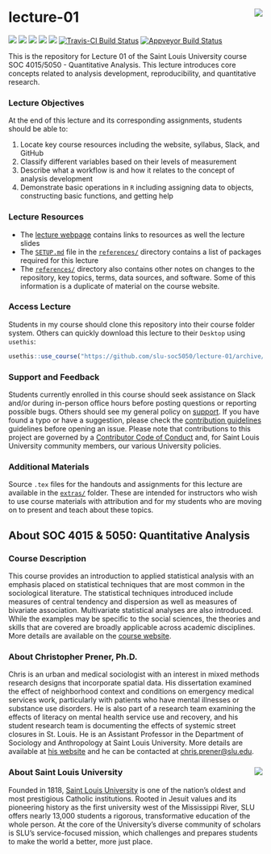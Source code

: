 lecture-01 <img src="https://slu-soc5050.github.io/images/logo.png" align="right" />
===========================================================
[![](https://img.shields.io/badge/semester-fall%202018-orange.svg)](https://github.com/slu-soc5050/lecture-01)
[![](https://img.shields.io/badge/release-full-brightgreen.svg)](https://github.com/slu-soc5050/lecture-01)
[![](https://img.shields.io/github/release/slu-soc5050/lecture-01.svg?label=version)](https://github.com/slu-soc5050/lecture-01/releases)
[![](https://img.shields.io/github/last-commit/slu-soc5050/lecture-01.svg)](https://github.com/slu-soc5050/lecture-01/commits/master)
[![](https://img.shields.io/github/repo-size/slu-soc5050/lecture-01.svg)](https://github.com/slu-soc5050/lecture-01)
[![Travis-CI Build Status](https://travis-ci.org/slu-soc5050/lecture-01.svg?branch=master)](https://travis-ci.org/slu-soc5050/lecture-01)
[![Appveyor Build Status](https://ci.appveyor.com/api/projects/status/va1ldyx7593mqpfb/branch/master?svg=true)](https://ci.appveyor.com/project/chris-prener/lecture-01/branch/master)

This is the repository for Lecture 01 of the Saint Louis University course SOC 4015/5050 - Quantitative Analysis. This lecture introduces core concepts related to analysis development, reproducibility, and quantitative research.

### Lecture Objectives
At the end of this lecture and its corresponding assignments, students should be able to:

1. Locate key course resources including the website, syllabus, Slack, and GitHub
2. Classify different variables based on their levels of measurement
3. Describe what a workflow is and how it relates to the concept of analysis development
4. Demonstrate basic operations in `R` including assigning data to objects, constructing basic functions, and getting help

### Lecture Resources

* The [lecture webpage](https://slu-soc5050.github.io/lecture-01) contains links to resources as well the lecture slides
* The [`SETUP.md`](/references/SETUP.md) file in the [`references/`](/references) directory contains a list of packages required for this lecture
* The [`references/`](/references) directory also contains other notes on changes to the repository, key topics, terms, data sources, and software. Some of this information is a duplicate of material on the course website.

### Access Lecture
Students in my course should clone this repository into their course folder system. Others can quickly download this lecture to their `Desktop` using `usethis`:

```r
usethis::use_course("https://github.com/slu-soc5050/lecture-01/archive/master.zip")
```

### Support and Feedback
Students currently enrolled in this course should seek assistance on Slack and/or during in-person office hours before posting questions or reporting possible bugs. Others should see my general policy on [support](.github/SUPPORT.md). If you have found a typo or have a suggestion, please check the [contribution guidelines](.github/CONTRIBUTING.md) guidelines before opening an issue. Please note that contributions to this project are governed by a [Contributor Code of Conduct](.github/CODE_OF_CONDUCT.md) and, for Saint Louis University community members, our various University policies.

### Additional Materials
Source `.tex` files for the handouts and assignments for this lecture are available in the [`extras/`](/extras) folder. These are intended for instructors who wish to use course materials with attribution and for my students who are moving on to present and teach about these topics.

## About SOC 4015 & 5050: Quantitative Analysis
### Course Description
This course provides an introduction to applied statistical analysis with an emphasis placed on statistical techniques that are most common in the sociological literature. The statistical techniques introduced include measures of central tendency and dispersion as well as measures of bivariate association. Multivariate statistical analyses are also introduced. While the examples may be specific to the social sciences, the theories and skills that are covered are broadly applicable across academic disciplines. More details are available on the [course website](https://slu-soc5050.github.io).

### About Christopher Prener, Ph.D.
Chris is an urban and medical sociologist with an interest in mixed methods research designs that incorporate spatial data. His dissertation examined the effect of neighborhood context and conditions on emergency medical services work, particularly with patients who have mental illnesses or substance use disorders. He is also part of a research team examining the effects of literacy on mental health service use and recovery, and his student research team is documenting the effects of systemic street closures in St. Louis. He is an Assistant Professor in the Department of Sociology and Anthropology at Saint Louis University. More details are available at [his website](https://chris-prener.github.io) and he can be contacted at [chris.prener@slu.edu](mailto:chris.prener@slu.edu).

### About Saint Louis University <img src="https://slu-soc5650.github.io/images/sluLogo.png" align="right" />
Founded in 1818, [Saint Louis University](http://wwww.slu.edu) is one of the nation’s oldest and most prestigious Catholic institutions. Rooted in Jesuit values and its pioneering history as the first university west of the Mississippi River, SLU offers nearly 13,000 students a rigorous, transformative education of the whole person. At the core of the University’s diverse community of scholars is SLU’s service-focused mission, which challenges and prepares students to make the world a better, more just place.
